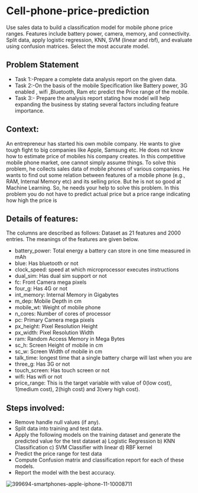 # Cell-phone-price-prediction

Use sales data to build a classification model for mobile phone price ranges. Features include battery power, camera, memory, and connectivity. Split data, apply logistic regression, KNN, SVM (linear and rbf), and evaluate using confusion matrices. Select the most accurate model.

## Problem Statement

* Task 1:-Prepare a complete data analysis report on the given data.
* Task 2:-On the basis of the mobile Specification like Battery power, 3G enabled ,
  wifi ,Bluetooth, Ram etc predict the Price range of the mobile.
* Task 3:- Prepare the analysis report stating how model will help expanding the
  business by stating several factors including feature importance.

## Context:

An entrepreneur has started his own mobile company. He wants to give tough fight to big companies like Apple, Samsung etc. He does not know how to estimate price of mobiles his company creates. In this competitive mobile phone market, one cannot simply assume things. To solve this problem, he collects sales data of mobile phones of various companies. He wants to find out some relation between features of a mobile phone (e.g., RAM, Internal Memory etc) and its selling price. But he is not so good at Machine Learning. So, he needs your help to solve this problem. In this problem you do not have to predict actual price but a price range indicating how high the price is

## Details of features:
The columns are described as follows: Dataset as 21 features and 2000 entries. The meanings of the features are given below.

* battery_power: Total energy a battery can store in one time measured in mAh
* blue: Has bluetooth or not
* clock_speed: speed at which microprocessor executes instructions
* dual_sim: Has dual sim support or not
* fc: Front Camera mega pixels
* four_g: Has 4G or not
* int_memory: Internal Memory in Gigabytes
* m_dep: Mobile Depth in cm
* mobile_wt: Weight of mobile phone
* n_cores: Number of cores of processor
* pc: Primary Camera mega pixels
* px_height: Pixel Resolution Height
* px_width: Pixel Resolution Width
* ram: Random Access Memory in Mega Bytes
* sc_h: Screen Height of mobile in cm
* sc_w: Screen Width of mobile in cm
* talk_time: longest time that a single battery charge will last when you are
* three_g: Has 3G or not
* touch_screen: Has touch screen or not
* wifi: Has wifi or not
* price_range: This is the target variable with value of 0(low cost), 1(medium cost), 2(high cost) and 3(very high cost).
## Steps involved:

* Remove handle null values (if any).
* Split data into training and test data.
* Apply the following models on the training dataset and generate the predicted value for the test dataset a) Logistic Regression b) KNN Classification c) SVM Classifier with linear d) RBF kernel
* Predict the price range for test data
* Compute Confusion matrix and classification report for each of these models.
* Report the model with the best accuracy.



![399694-smartphones-apple-iphone-11-10008711](https://github.com/AbhishekDighule/Cell-phone-price-prediction/assets/145597070/bc8afc76-396c-42ca-9a39-28214cc06fa7)
